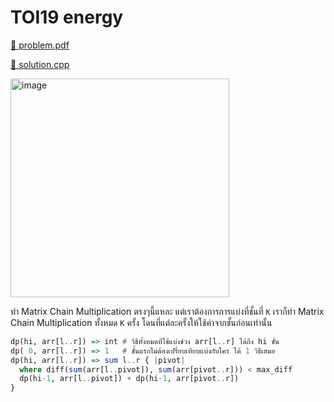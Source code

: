# TOI19 energy

[💎 problem.pdf](./toi19_energy.pdf)

[🎉 solution.cpp](./toi19_energy.cpp)

  <img width="350" alt="image" src="https://github.com/krist7599555/toi/assets/19445033/1940644a-8b27-4212-9c61-8190b575be78">

ทำ Matrix Chain Multiplication ตรงๆนี้แหละ แต่เราต้องการการแบ่งที่ชั้นที่ `K` เราก็ทำ Matrix Chain Multiplication ทั้งหมด `K` ครั้ง โดนที่แต่ละครั้งให้ใช้ค่าจากชั้นก่อนเท่านั้น

```haskell
dp(hi, arr[l..r]) => int # วิธีทั้งหมดที่ใช้แบ่งช่วง arr[l..r] ได้ถึง hi ชั้น
dp( 0, arr[l..r]) => 1   # ชั้นแรกไม่ต้องเปรี่ยบเทียบแบ่งกับใคร ได้ 1 วิธีเสมอ
dp(hi, arr[l..r]) => sum l..r { |pivot|
  where diff(sum(arr[l..pivot]), sum(arr[pivot..r])) < max_diff
  dp(hi-1, arr[l..pivot]) + dp(hi-1, arr[pivot..r])
}
```
